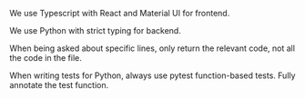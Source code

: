 We use Typescript with React and Material UI for frontend.

We use Python with strict typing for backend.

When being asked about specific lines, only return the relevant code, not all the code in the file.

When writing tests for Python, always use pytest function-based tests. Fully annotate the test function.
